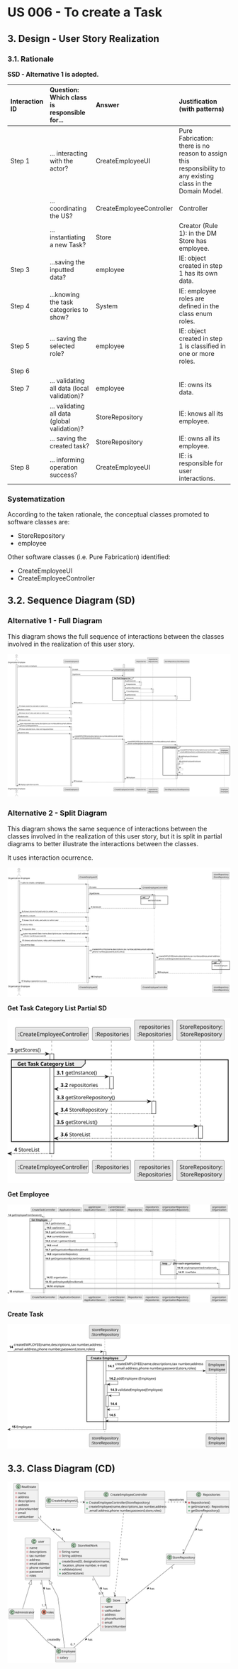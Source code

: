 # US 006 - To create a Task 

## 3. Design - User Story Realization 

### 3.1. Rationale

**SSD - Alternative 1 is adopted.**

| Interaction ID | Question: Which class is responsible for...   | Answer                   | Justification (with patterns)                                                                                 |
|:---------------|:----------------------------------------------|:-------------------------|:--------------------------------------------------------------------------------------------------------------|
| Step 1  		     | 	... interacting with the actor?              | CreateEmployeeUI         | Pure Fabrication: there is no reason to assign this responsibility to any existing class in the Domain Model. |
| 			  		        | 	... coordinating the US?                     | CreateEmployeeController | Controller                                                                                                    |
| 			  		        | 	... instantiating a new Task?                | Store                    | Creator (Rule 1): in the DM Store has employee.                                                               |
| Step 3  		     | 	...saving the inputted data?                 | employee                 | IE: object created in step 1 has its own data.                                                                |
| Step 4  		     | 	...knowing the task categories to show?      | System                   | IE: employee roles are defined in the class enum roles.                                                       |
| Step 5  		     | 	... saving the selected role?                | employee                 | IE: object created in step 1 is classified in one or more roles.                                              |
| Step 6  		     | 							                                       |                          |                                                                                                               |              
| Step 7  		     | 	... validating all data (local validation)?  | employee                 | IE: owns its data.                                                                                            | 
| 			  		        | 	... validating all data (global validation)? | StoreRepository          | IE: knows all its employee.                                                                                   | 
| 			  		        | 	... saving the created task?                 | StoreRepository          | IE: owns all its employee.                                                                                    | 
| Step 8  		     | 	... informing operation success?             | CreateEmployeeUI         | IE: is responsible for user interactions.                                                                     | 

### Systematization ##

According to the taken rationale, the conceptual classes promoted to software classes are: 

 * StoreRepository
 * employee

Other software classes (i.e. Pure Fabrication) identified: 

 * CreateEmployeeUI  
 * CreateEmployeeController


## 3.2. Sequence Diagram (SD)

### Alternative 1 - Full Diagram

This diagram shows the full sequence of interactions between the classes involved in the realization of this user story.

![Sequence Diagram - Full](svg/us003-sequence-diagram-full.svg)

### Alternative 2 - Split Diagram

This diagram shows the same sequence of interactions between the classes involved in the realization of this user story, but it is split in partial diagrams to better illustrate the interactions between the classes.

It uses interaction ocurrence.

![Sequence Diagram - split](svg/us003-sequence-diagram-split.svg)

**Get Task Category List Partial SD**

![Sequence Diagram - Partial - Get Task Category List](svg/us003-sequence-diagram-partial-get-store-list.svg)

**Get Employee**

![Sequence Diagram - Partial - Get Employee](svg/us006-sequence-diagram-partial-get-employee.svg)

**Create Task**

![Sequence Diagram - Partial - Create Task](svg/us003-sequence-diagram-partial-create-employee.svg)

## 3.3. Class Diagram (CD)

![Class Diagram](svg/us003-class-diagram.svg)